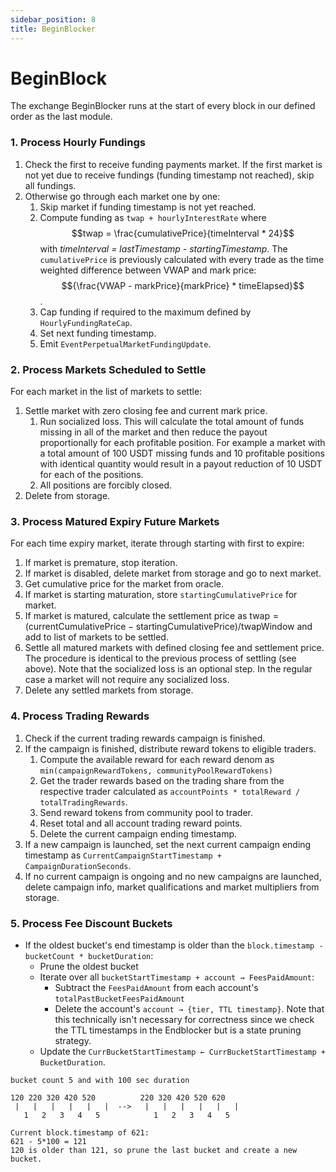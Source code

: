 ```yaml
---
sidebar_position: 8
title: BeginBlocker
---
```


# BeginBlock

The exchange BeginBlocker runs at the start of every block in our defined order as the last module.

### 1. Process Hourly Fundings

1. Check the first to receive funding payments market. If the first market is not yet due to receive fundings (funding timestamp not reached), skip all fundings.
2. Otherwise go through each market one by one:
   1. Skip market if funding timestamp is not yet reached.
   2. Compute funding as `twap + hourlyInterestRate` where $$twap = \frac{cumulativePrice}{timeInterval * 24}$$ with _timeInterval = lastTimestamp - startingTimestamp_. The `cumulativePrice` is previously calculated with every trade as the time weighted difference between VWAP and mark price: $${\frac{VWAP - markPrice}{markPrice} * timeElapsed}$$ .
   3. Cap funding if required to the maximum defined by `HourlyFundingRateCap`.
   4. Set next funding timestamp.
   5. Emit `EventPerpetualMarketFundingUpdate`.

### 2. Process Markets Scheduled to Settle

For each market in the list of markets to settle:

1. Settle market with zero closing fee and current mark price.
   1. Run socialized loss. This will calculate the total amount of funds missing in all of the market and then reduce the payout proportionally for each profitable position. For example a market with a total amount of 100 USDT missing funds and 10 profitable positions with identical quantity would result in a payout reduction of 10 USDT for each of the positions.
   2. All positions are forcibly closed.
2. Delete from storage.

### 3. Process Matured Expiry Future Markets

For each time expiry market, iterate through starting with first to expire:

1. If market is premature, stop iteration.
2. If market is disabled, delete market from storage and go to next market.
3. Get cumulative price for the market from oracle.
4. If market is starting maturation, store `startingCumulativePrice` for market.
5. If market is matured, calculate the settlement price as $\mathrm{twap = (currentCumulativePrice - startingCumulativePrice) / twapWindow}$ and add to list of markets to be settled.
6. Settle all matured markets with defined closing fee and settlement price. The procedure is identical to the previous process of settling (see above). Note that the socialized loss is an optional step. In the regular case a market will not require any socialized loss.
7. Delete any settled markets from storage.

### 4. Process Trading Rewards

1. Check if the current trading rewards campaign is finished.
2. If the campaign is finished, distribute reward tokens to eligible traders.
   1. Compute the available reward for each reward denom as `min(campaignRewardTokens, communityPoolRewardTokens)`
   2. Get the trader rewards based on the trading share from the respective trader calculated as `accountPoints * totalReward / totalTradingRewards`.
   3. Send reward tokens from community pool to trader.
   4. Reset total and all account trading reward points.
   5. Delete the current campaign ending timestamp.
3. If a new campaign is launched, set the next current campaign ending timestamp as `CurrentCampaignStartTimestamp + CampaignDurationSeconds`.
4. If no current campaign is ongoing and no new campaigns are launched, delete campaign info, market qualifications and market multipliers from storage.

### 5. Process Fee Discount Buckets

* If the oldest bucket's end timestamp is older than the `block.timestamp - bucketCount * bucketDuration`:
  * Prune the oldest bucket
  * Iterate over all `bucketStartTimestamp + account → FeesPaidAmount`:
    * Subtract the `FeesPaidAmount` from each account's `totalPastBucketFeesPaidAmount`
    * Delete the account's `account → {tier, TTL timestamp}`. Note that this technically isn't necessary for correctness since we check the TTL timestamps in the Endblocker but is a state pruning strategy.
  * Update the `CurrBucketStartTimestamp ← CurrBucketStartTimestamp + BucketDuration`.

```
bucket count 5 and with 100 sec duration

120 220 320 420 520          220 320 420 520 620
 |   |   |   |   |   |  -->   |   |   |   |   |   |
   1   2   3   4   5            1   2   3   4   5

Current block.timestamp of 621:
621 - 5*100 = 121
120 is older than 121, so prune the last bucket and create a new bucket.
```
